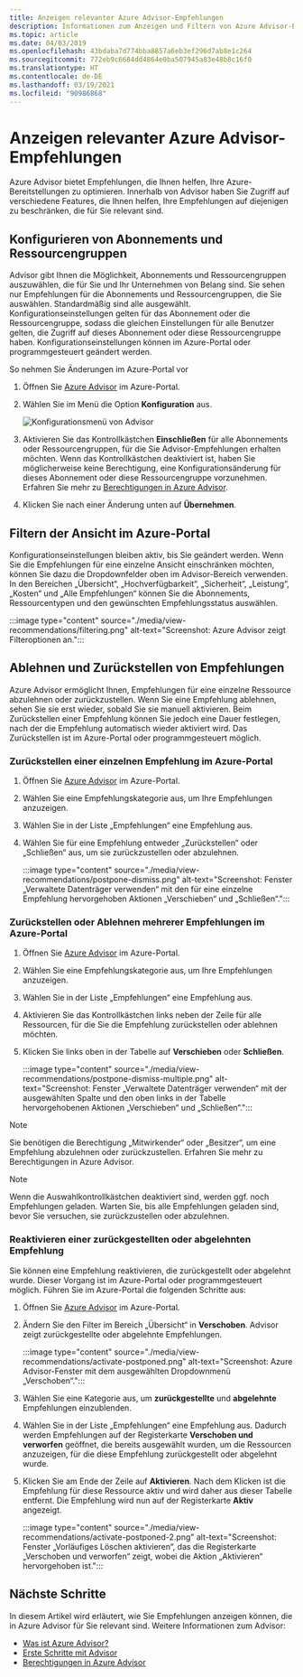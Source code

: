 ```yaml
---
title: Anzeigen relevanter Azure Advisor-Empfehlungen
description: Informationen zum Anzeigen und Filtern von Azure Advisor-Empfehlungen für mehr Übersichtlichkeit.
ms.topic: article
ms.date: 04/03/2019
ms.openlocfilehash: 43bdaba7d774bba8857a6eb3ef296d7ab8e1c264
ms.sourcegitcommit: 772eb9c6684dd4864e0ba507945a83e48b8c16f0
ms.translationtype: HT
ms.contentlocale: de-DE
ms.lasthandoff: 03/19/2021
ms.locfileid: "90986868"
---
```

# <a name="view-azure-advisor-recommendations-that-matter-to-you"></a>Anzeigen relevanter Azure Advisor-Empfehlungen

Azure Advisor bietet Empfehlungen, die Ihnen helfen, Ihre Azure-Bereitstellungen zu optimieren. Innerhalb von Advisor haben Sie Zugriff auf verschiedene Features, die Ihnen helfen, Ihre Empfehlungen auf diejenigen zu beschränken, die für Sie relevant sind.

## <a name="configure-subscriptions-and-resource-groups"></a>Konfigurieren von Abonnements und Ressourcengruppen

Advisor gibt Ihnen die Möglichkeit, Abonnements und Ressourcengruppen auszuwählen, die für Sie und Ihr Unternehmen von Belang sind. Sie sehen nur Empfehlungen für die Abonnements und Ressourcengruppen, die Sie auswählen. Standardmäßig sind alle ausgewählt. Konfigurationseinstellungen gelten für das Abonnement oder die Ressourcengruppe, sodass die gleichen Einstellungen für alle Benutzer gelten, die Zugriff auf dieses Abonnement oder diese Ressourcengruppe haben. Konfigurationseinstellungen können im Azure-Portal oder programmgesteuert geändert werden.

So nehmen Sie Änderungen im Azure-Portal vor

1. Öffnen Sie [Azure Advisor](https://aka.ms/azureadvisordashboard) im Azure-Portal.

1. Wählen Sie im Menü die Option **Konfiguration** aus.

   ![Konfigurationsmenü von Advisor](./media/view-recommendations/configuration.png)

1. Aktivieren Sie das Kontrollkästchen **Einschließen** für alle Abonnements oder Ressourcengruppen, für die Sie Advisor-Empfehlungen erhalten möchten. Wenn das Kontrollkästchen deaktiviert ist, haben Sie möglicherweise keine Berechtigung, eine Konfigurationsänderung für dieses Abonnement oder diese Ressourcengruppe vorzunehmen. Erfahren Sie mehr zu [Berechtigungen in Azure Advisor](permissions.md).

1. Klicken Sie nach einer Änderung unten auf **Übernehmen**.

## <a name="filtering-your-view-in-the-azure-portal"></a>Filtern der Ansicht im Azure-Portal

Konfigurationseinstellungen bleiben aktiv, bis Sie geändert werden. Wenn Sie die Empfehlungen für eine einzelne Ansicht einschränken möchten, können Sie dazu die Dropdownfelder oben im Advisor-Bereich verwenden. In den Bereichen „Übersicht“, „Hochverfügbarkeit“, „Sicherheit“, „Leistung“, „Kosten“ und „Alle Empfehlungen“ können Sie die Abonnements, Ressourcentypen und den gewünschten Empfehlungsstatus auswählen.

   :::image type="content" source="./media/view-recommendations/filtering.png" alt-text="Screenshot: Azure Advisor zeigt Filteroptionen an.":::

## <a name="dismissing-and-postponing-recommendations"></a>Ablehnen und Zurückstellen von Empfehlungen

Azure Advisor ermöglicht Ihnen, Empfehlungen für eine einzelne Ressource abzulehnen oder zurückzustellen. Wenn Sie eine Empfehlung ablehnen, sehen Sie sie erst wieder, sobald Sie sie manuell aktivieren. Beim Zurückstellen einer Empfehlung können Sie jedoch eine Dauer festlegen, nach der die Empfehlung automatisch wieder aktiviert wird. Das Zurückstellen ist im Azure-Portal oder programmgesteuert möglich.

### <a name="postpone-a-single-recommendation-in-the-azure-portal"></a>Zurückstellen einer einzelnen Empfehlung im Azure-Portal 

1. Öffnen Sie [Azure Advisor](https://aka.ms/azureadvisordashboard) im Azure-Portal.
1. Wählen Sie eine Empfehlungskategorie aus, um Ihre Empfehlungen anzuzeigen.
1. Wählen Sie in der Liste „Empfehlungen“ eine Empfehlung aus.
1. Wählen Sie für eine Empfehlung entweder „Zurückstellen“ oder „Schließen“ aus, um sie zurückzustellen oder abzulehnen.

     :::image type="content" source="./media/view-recommendations/postpone-dismiss.png" alt-text="Screenshot: Fenster „Verwaltete Datenträger verwenden“ mit den für eine einzelne Empfehlung hervorgehoben Aktionen „Verschieben“ und „Schließen“.":::

### <a name="postpone-or-dismiss-a-multiple-recommendations-in-the-azure-portal"></a>Zurückstellen oder Ablehnen mehrerer Empfehlungen im Azure-Portal

1. Öffnen Sie [Azure Advisor](https://aka.ms/azureadvisordashboard) im Azure-Portal.
1. Wählen Sie eine Empfehlungskategorie aus, um Ihre Empfehlungen anzuzeigen.
1. Wählen Sie in der Liste „Empfehlungen“ eine Empfehlung aus.
1. Aktivieren Sie das Kontrollkästchen links neben der Zeile für alle Ressourcen, für die Sie die Empfehlung zurückstellen oder ablehnen möchten.
1. Klicken Sie links oben in der Tabelle auf **Verschieben** oder **Schließen**.

     :::image type="content" source="./media/view-recommendations/postpone-dismiss-multiple.png" alt-text="Screenshot: Fenster „Verwaltete Datenträger verwenden“ mit der ausgewählten Spalte und den oben links in der Tabelle hervorgehobenen Aktionen „Verschieben“ und „Schließen“.":::

> [!NOTE]
> Sie benötigen die Berechtigung „Mitwirkender“ oder „Besitzer“, um eine Empfehlung abzulehnen oder zurückzustellen. Erfahren Sie mehr zu Berechtigungen in Azure Advisor.

> [!NOTE]
> Wenn die Auswahlkontrollkästchen deaktiviert sind, werden ggf. noch Empfehlungen geladen. Warten Sie, bis alle Empfehlungen geladen sind, bevor Sie versuchen, sie zurückzustellen oder abzulehnen.

### <a name="reactivate-a-postponed-or-dismissed-recommendation"></a>Reaktivieren einer zurückgestellten oder abgelehnten Empfehlung

Sie können eine Empfehlung reaktivieren, die zurückgestellt oder abgelehnt wurde. Dieser Vorgang ist im Azure-Portal oder programmgesteuert möglich. Führen Sie im Azure-Portal die folgenden Schritte aus:

1. Öffnen Sie [Azure Advisor](https://aka.ms/azureadvisordashboard) im Azure-Portal.

1. Ändern Sie den Filter im Bereich „Übersicht“ in **Verschoben**. Advisor zeigt zurückgestellte oder abgelehnte Empfehlungen.

    :::image type="content" source="./media/view-recommendations/activate-postponed.png" alt-text="Screenshot: Azure Advisor-Fenster mit dem ausgewählten Dropdownmenü „Verschoben“.":::

1. Wählen Sie eine Kategorie aus, um **zurückgestellte** und **abgelehnte** Empfehlungen einzublenden.

1. Wählen Sie in der Liste „Empfehlungen“ eine Empfehlung aus. Dadurch werden Empfehlungen auf der Registerkarte **Verschoben und verworfen** geöffnet, die bereits ausgewählt wurden, um die Ressourcen anzuzeigen, für die diese Empfehlung zurückgestellt oder abgelehnt wurde.

1. Klicken Sie am Ende der Zeile auf **Aktivieren**. Nach dem Klicken ist die Empfehlung für diese Ressource aktiv und wird daher aus dieser Tabelle entfernt. Die Empfehlung wird nun auf der Registerkarte **Aktiv** angezeigt.
 
     :::image type="content" source="./media/view-recommendations/activate-postponed-2.png" alt-text="Screenshot: Fenster „Vorläufiges Löschen aktivieren“, das die Registerkarte „Verschoben und verworfen“ zeigt, wobei die Aktion „Aktivieren“ hervorgehoben ist.":::

## <a name="next-steps"></a>Nächste Schritte

In diesem Artikel wird erläutert, wie Sie Empfehlungen anzeigen können, die in Azure Advisor für Sie relevant sind. Weitere Informationen zum Advisor: 

- [Was ist Azure Advisor?](advisor-overview.md)
- [Erste Schritte mit Advisor](advisor-get-started.md)
- [Berechtigungen in Azure Advisor](permissions.md)



